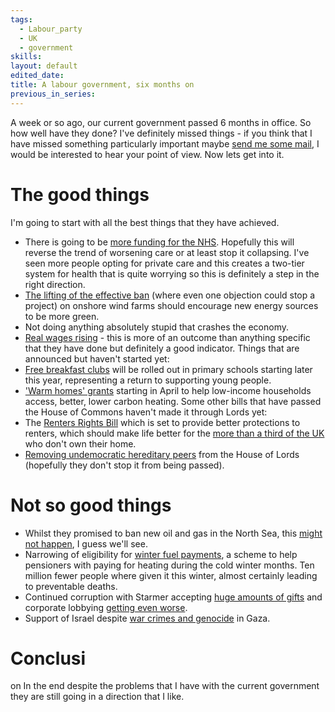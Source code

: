 ```yaml
---
tags:
  - Labour_party
  - UK
  - government
skills: 
layout: default
edited_date: 
title: A labour government, six months on
previous_in_series:
---
```

A week or so ago, our current government passed 6 months in office. So how well have they done? I've definitely missed things - if you think that I have missed something particularly important maybe [send me some mail](mailto:tomjbrandis@gmail.com), I would be interested to hear your point of view. Now lets get into it.
# The good things
I'm going to start with all the best things that they have achieved.
- There is going to be [more funding for the NHS](https://www.gov.uk/government/news/new-funding-to-fix-the-nhs-heres-how-it-will-be-spent). Hopefully this will reverse the trend of worsening care or at least stop it collapsing. I've seen more people opting for private care and this creates a two-tier system for health that is quite worrying so this is definitely a step in the right direction.
- [The lifting of the effective ban](https://eandt.theiet.org/2024/07/09/labour-lifts-nine-year-ban-onshore-wind-farms) (where even one objection could stop a project) on onshore wind farms should encourage new energy sources to be more green.
- Not doing anything absolutely stupid that crashes the economy.
- [Real wages rising](https://www.bbc.co.uk/news/articles/c4g372w32vjo) - this is more of an outcome than anything specific that they have done but definitely a good indicator.
Things that are announced but haven't started yet:
- [Free breakfast clubs](https://educationhub.blog.gov.uk/2024/11/free-school-breakfast-clubs/) will be rolled out in primary schools starting later this year, representing a return to supporting young people.
- ['Warm homes' grants](https://energysavingtrust.org.uk/warm-homes-local-grant-a-guide-for-local-authorities/) starting in April to help low-income households access, better, lower carbon heating.
Some other bills that have passed the House of Commons haven't made it through Lords yet:
- The [Renters Rights Bill](https://bills.parliament.uk/bills/3764) which is set to provide better protections to renters, which should make life better for the [more than a third of the UK](https://www.ons.gov.uk/peoplepopulationandcommunity/housing/bulletins/housingenglandandwales/census2021) who don't own their home.
- [Removing undemocratic hereditary peers](https://bills.parliament.uk/bills/3755) from the House of Lords (hopefully they don't stop it from being passed).
# Not so good things
- Whilst they promised to ban new oil and gas in the North Sea, this [might not happen](https://oilprice.com/Latest-Energy-News/World-News/UK-Government-Denies-Claims-Ed-Miliband-Has-Banned-New-North-Sea-Oil-Licences.html), I guess we'll see.
- Narrowing of eligibility for [winter fuel payments](https://www.bbc.co.uk/news/articles/cx02zdd92zdo), a scheme to help pensioners with paying for heating during the cold winter months. Ten million fewer people where given it this winter, almost certainly leading to preventable deaths.
- Continued corruption with Starmer accepting [huge amounts of gifts](https://www.reuters.com/world/uk/uk-pm-starmer-accepted-more-gifts-than-any-other-member-parliament-sky-news-2024-09-18/) and corporate lobbying [getting even worse](https://www.thecanary.co/uk/analysis/2024/12/13/labour-corporate-lobbying/).
- Support of Israel despite [war crimes and genocide](https://en.wikipedia.org/wiki/Gaza_genocide) in Gaza. 

# Conclusi
on
In the end despite the problems that I have with the current government they are still going in a direction that I like.